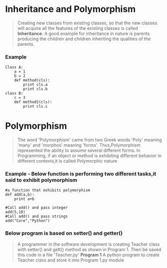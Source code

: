 # Inheritance and Polymorphism
>Creating new classes from existing classes, so that the new classes will acquire all the features of the existing classes is called **Inheritance**. A good example for inheritance in nature is parents producing the children and children inheriting the qualities of the parents.

### Example

```
Class A:
	a = 1
	b = 2
	def method(cls):
		print cls.a
		print cls.b
class B:
	c = 3
	def method2(cls):
		print cls.c
```

# Polymorphism
>The word 'Polymorphism' came from two Greek words 'Poly' meaning 'many' and 'morphos' meaning 'forms'. Thus,Polymorphism represented the ability to assume several different forms. In Programming, if an object or method is exhibiting different behavior in different contexts,it is called Polymorphic nature

### Example - Below function is performing two different tasks,it said to exhibit polymorphism
```
#a function that exhibits polymorphism
def add(a,b):
	print a+b

#Call add() and pass integer	
add(5,10)
#Call add() and pass strings
add("Core","Python")
```


### Below program is based on setter() and getter()
>A programmer in the software development is creating Teacher class with setter() and gett() method as shown in Program 1. Then be saved this code in a file 'Teacher.py'
**Program 1**
>A python program to create Teacher class and store it into Program 1.py module